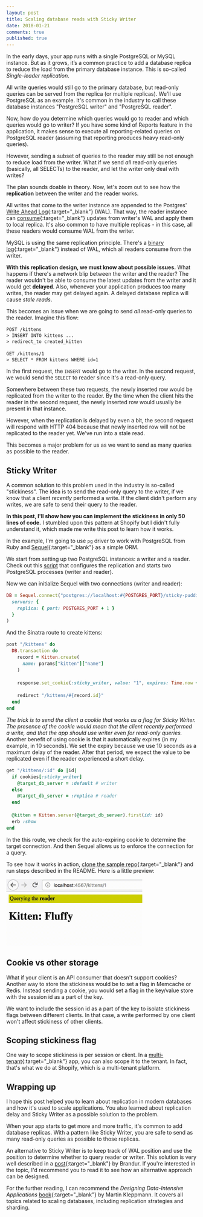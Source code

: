 ```yaml
---
layout: post
title: Scaling database reads with Sticky Writer
date: 2018-01-21
comments: true
published: true
---
```


In the early days, your app runs with a single PostgreSQL or MySQL instance. But as it grows, it’s a common practice to add a database replica to reduce the load from the primary database instance. This is so-called _Single-leader replication_.

All write queries would still go to the primary database, but read-only queries can be served from the replica (or multiple replicas). We'll use PostgreSQL as an example. It's common in the industry to call these database instances "PostgreSQL writer" and "PostgreSQL reader".

Now, how do you determine which queries would go to reader and which queries would go to writer? If you have some kind of Reports feature in the application, it makes sense to execute all reporting-related queries on PostgreSQL reader (assuming that reporting produces heavy read-only queries).

However, sending a subset of queries to the reader may still be not enough to reduce load from the writer. What if we send _all_ read-only queries (basically, all SELECTs) to the reader, and let the writer only deal with writes?

The plan sounds doable in theory. Now, let's zoom out to see how the **replication** between the writer and the reader works.

All writes that come to the writer instance are appended to the Postgres' [Write Ahead Log](https://www.postgresql.org/docs/current/static/wal-intro.html){:target="_blank"} (WAL). That way, the reader instance can [consume](https://www.postgresql.org/docs/10/static/runtime-config-replication.html){:target="_blank"} updates from writer's WAL and apply them to local replica. It's also common to have multiple replicas - in this case, all these readers would consume WAL from the writer.

MySQL is using the same replication principle. There's a [binary log](https://dev.mysql.com/doc/refman/5.7/en/binlog-replication-configuration-overview.html){:target="_blank"} instead of WAL, which all readers consume from the writer.

**With this replication design, we must know about possible issues.** What happens if there's a network blip between the writer and the reader? The reader wouldn't be able to consume the latest updates from the writer and it would get **delayed**. Also, whenever your application produces too many writes, the reader may get delayed again. A delayed database replica will cause _stale reads_.

This becomes an issue when we are going to send _all_ read-only queries to the reader. Imagine this flow:

```
POST /kittens
> INSERT INTO kittens ...
> redirect_to created_kitten

GET /kittens/1
> SELECT * FROM kittens WHERE id=1
```

In the first request, the `INSERT` would go to the writer. In the second request, we would send the `SELECT` to reader since it's a read-only query.

Somewhere between these two requests, the newly inserted row would be replicated from the writer to the reader. By the time when the client hits the reader in the second request, the newly inserted row would usually be present in that instance.

However, when the replication is delayed by even a bit, the second request will respond with HTTP 404 because that newly inserted row will not be replicated to the reader yet. We've run into a stale read.

This becomes a major problem for us as we want to send as many queries as possible to the reader.

## Sticky Writer

A common solution to this problem used in the industry is so-called "stickiness". The idea is to send the read-only query to the writer, if we know that a client _recently_ performed a write. If the client didn't perform any writes, we are safe to send their query to the reader.

**In this post, I'll show how you can implement the stickiness in only 50 lines of code.** I stumbled upon this pattern at Shopify but I didn't fully understand it, which made me write this post to learn how it works.

In the example, I'm going to use `pg` driver to work with PostgreSQL from Ruby and [Sequel](http://sequel.jeremyevans.net/){:target="_blank"} as a simple ORM.

We start from setting up two PostgreSQL instances: a writer and a reader. Check out this [script](https://github.com/kirs/sticky-pudding/blob/master/script/create_cluster) that configures the replication and starts two PostgreSQL processes (writer and reader).

Now we can initialize Sequel with two connections (writer and reader):

```ruby
DB = Sequel.connect("postgres://localhost:#{POSTGRES_PORT}/sticky-pudding",
  servers: {
    replica: { port: POSTGRES_PORT + 1 }
  }
)
```

And the Sinatra route to create kittens:

```ruby
post "/kittens" do
  DB.transaction do
    record = Kitten.create(
      name: params["kitten"]["name"]
    )

    response.set_cookie(:sticky_writer, value: "1", expires: Time.now + STICKY_TIMEOUT)

    redirect "/kittens/#{record.id}"
  end
end
```

*The trick is to send the client a cookie that works as a flag for Sticky Writer. The presence of the cookie would mean that the client recently performed a write, and that the app should use writer even for read-only queries.* Another benefit of using cookie is that it automatically expires (in my example, in 10 seconds). We set the expiry because we use 10 seconds as a maximum delay of the reader. After that period, we expect the value to be replicated even if the reader experienced a short delay.

```ruby
get "/kittens/:id" do |id|
  if cookies[:sticky_writer]
    @target_db_server = :default # writer
  else
    @target_db_server = :replica # reader
  end

  @kitten = Kitten.server(@target_db_server).first(id: id)
  erb :show
end
```

In the this route, we check for the auto-expiring cookie to determine the target connection. And then Sequel allows us to enforce the connection for a query.

To see how it works in action, [clone the sample repo](https://github.com/kirs/sticky-pudding){:target="_blank"} and run steps described in the README. Here is a little preview:

<img src="/assets/post-images/sticky-writer.gif" width="360" height="176" alt="Sticky Writer preview" style="margin: 0 auto;" />

## Cookie vs other storage

What if your client is an API consumer that doesn't support cookies? Another way to store the stickiness would be to set a flag in Memcache or Redis. Instead sending a cookie, you would set a flag in the key/value store with the session id as a part of the key.

We want to include the session id as a part of the key to isolate stickiness flags between different clients. In that case, a write performed by one client won't affect stickiness of other clients.

## Scoping stickiness flag

One way to scope stickiness is per session or client. In a [multi-tenant](https://en.wikipedia.org/wiki/Multitenancy){:target="_blank"} app, you can also scope it to the tenant. In fact, that's what we do at Shopify, which is a multi-tenant platform.

## Wrapping up

I hope this post helped you to learn about replication in modern databases and how it's used to scale applications. You also learned about replication delay and Sticky Writer as a possible solution to the problem.

When your app starts to get more and more traffic, it's common to add database replicas. With a pattern like Sticky Writer, you are safe to send as many read-only queries as possible to those replicas.

An alternative to Sticky Writer is to keep track of WAL position and use the position to determine whether to query reader or writer. This solution is very well described in a [post](https://brandur.org/postgres-reads){:target="_blank"} by Brandur. If you're interested in the topic, I'd recommend you to read it to see how an alternative approach can be designed.

For the further reading, I can recommend the _Designing Data-Intensive Applications_ [book](https://dataintensive.net/){:target="_blank"} by Martin Kleppmann. It covers all topics related to scaling databases, including replication strategies and sharding.
